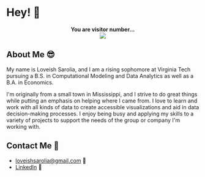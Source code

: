 # Hey! 👋
<p align="center">
  <b>You are visitor number...</b><br>
  <img src="https://profile-counter.glitch.me/loveishsarolia/count.svg"/>
</p>

## About Me :sunglasses:
My name is Loveish Sarolia, and I am a rising sophomore at Virginia Tech pursuing a B.S. in Computational Modeling and Data Analytics as well as a B.A. in Economics.

I'm originally from a small town in Mississippi, and I strive to do great things while putting an emphasis on helping where I came from. I love to learn and work with all kinds of data to create accessible visualizations and aid in data decision-making processes. I enjoy being busy and applying my skills to a variety of projects to support the needs of the group or company I'm working with.

## Contact Me :iphone:
- loveishsarolia@gmail.com :email:
- [LinkedIn](https://www.linkedin.com/in/loveishsarolia/) :briefcase:
<!-- 
- [Website](loveishsarolia.com) :computer: 
-->

<!--
If anyone ever sees this, credit for the visitor counter goes to https://github.com/sagar-viradiya/!
-->


<!--
**LoveishSarolia/LoveishSarolia** is a ✨ _special_ ✨ repository because its `README.md` (this file) appears on your GitHub profile.

Here are some ideas to get you started:

- 🔭 I’m currently working on ...
- 🌱 I’m currently learning ...
- 👯 I’m looking to collaborate on ...
- 🤔 I’m looking for help with ...
- 💬 Ask me about ...
- 📫 How to reach me: ...
- 😄 Pronouns: ... He/him/his
- ⚡ Fun fact: ...
-->
